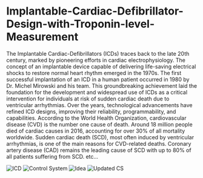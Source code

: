 # Implantable-Cardiac-Defibrillator-Design-with-Troponin-level-Measurement

The Implantable Cardiac-Defibrillators (ICDs) traces back to the late 20th century, marked by pioneering 
efforts in cardiac electrophysiology. The concept of an implantable device capable of delivering life-saving 
electrical shocks to restore normal heart rhythm emerged in the 1970s. The first successful implantation 
of an ICD in a human patient occurred in 1980 by Dr. Michel Mirowski and his team. This groundbreaking 
achievement laid the foundation for the development and widespread use of ICDs as a critical intervention 
for individuals at risk of sudden cardiac death due to ventricular arrhythmias. Over the years, technological 
advancements have refined ICD designs, improving their reliability, programmability, and capabilities.
According to the World Health Organization, cardiovascular disease (CVD) is the number one cause of 
death. Around 18 million people died of cardiac causes in 2016, accounting for over 30% of all mortality 
worldwide. Sudden cardiac death (SCD), most often induced by ventricular arrhythmias, is one of the main 
reasons for CVD-related deaths. Coronary artery disease (CAD) remains the leading cause of SCD with up 
to 80% of all patients suffering from SCD. etc...

![ICD](https://github.com/afshan-ahamad/Implantable-Cardiac-Defibrillator-Design-/assets/104277153/8cf72b40-b126-4e08-a69a-9bfb11480217)
![Control System](https://github.com/afshan-ahamad/Implantable-Cardiac-Defibrillator-Design-/assets/104277153/68dddc6e-6495-40d4-a899-652ca7bc738e)
![Idea](https://github.com/afshan-ahamad/Implantable-Cardiac-Defibrillator-Design-/assets/104277153/1d7369de-b081-40ef-9c63-881196ae9414)
![Updated CS](https://github.com/afshan-ahamad/Implantable-Cardiac-Defibrillator-Design-/assets/104277153/2c9c41db-dca3-453b-82ca-047bf7c8f090)
